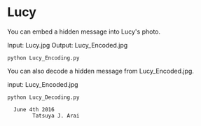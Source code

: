# Lucy
You can embed a hidden message into Lucy's photo. 

Input: Lucy.jpg
Output: Lucy_Encoded.jpg

    python Lucy_Encoding.py 

You can also decode a hidden message from Lucy_Encoded.jpg. 

input: Lucy_Encoded.jpg

    python Lucy_Decoding.py 

      June 4th 2016
            Tatsuya J. Arai 
